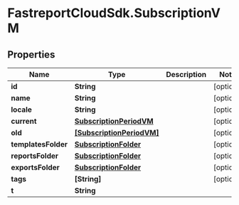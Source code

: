 # FastreportCloudSdk.SubscriptionVM

## Properties

Name | Type | Description | Notes
------------ | ------------- | ------------- | -------------
**id** | **String** |  | [optional] 
**name** | **String** |  | [optional] 
**locale** | **String** |  | [optional] 
**current** | [**SubscriptionPeriodVM**](SubscriptionPeriodVM.md) |  | [optional] 
**old** | [**[SubscriptionPeriodVM]**](SubscriptionPeriodVM.md) |  | [optional] 
**templatesFolder** | [**SubscriptionFolder**](SubscriptionFolder.md) |  | [optional] 
**reportsFolder** | [**SubscriptionFolder**](SubscriptionFolder.md) |  | [optional] 
**exportsFolder** | [**SubscriptionFolder**](SubscriptionFolder.md) |  | [optional] 
**tags** | **[String]** |  | [optional] 
**t** | **String** |  | 


